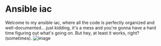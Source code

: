 # Ansible iac

Welcome to my ansible iac, where all the code is perfectly organized and well-documented... just kidding, it's a mess and you're gonna have a hard time figuring out what's going on. But hey, at least it works, right? (sometimes).
![image](https://user-images.githubusercontent.com/114709902/214477115-0fd9b85a-366c-4e6e-8246-831885d8216d.png)
